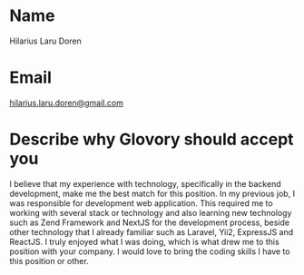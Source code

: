 # Name 
Hilarius Laru Doren

# Email 
hilarius.laru.doren@gmail.com

# Describe why Glovory should accept you
I believe that my experience with technology, specifically in the backend development, make me the best match for this position. In my previous job, I was responsible for development web application. This required me to working with several stack or technology and also learning new technology such as Zend Framework and NextJS for the development process, beside other technology that I already familiar such as Laravel, Yii2, ExpressJS and ReactJS. I truly enjoyed what I was doing, which is what drew me to this position with your company. I would love to bring the coding skills I have to this position or other.